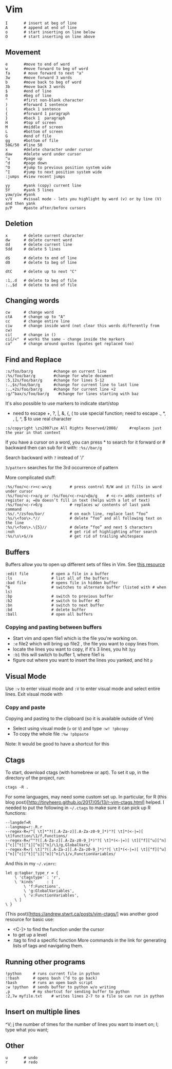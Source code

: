 # Vim
```
I       # insert at beg of line
A       # append at end of line
o       # start inserting on line below
O       # start inserting on line above
```

## Movement
```
e       #move to end of word
w       #move forward to beg of word
fa      # move forward to next "a"
3w      #move forward 3 words
b       #move back to beg of word
3b      #move back 3 words
$       #end of line
0       #beg of line
^       #first non-blank character
)       #forward 1 sentence
(       #back 1 sentence
{       #forward 1 paragraph
}       #back 1  paragraph
H       #top of screen
M       #middle of screen
L       #bottom of screen
G       #end of file
gg      #bottom of file
50G/50  #line 50 
x       #delete character under cursor
daw     #delete word under cursor
^u      #page up
^d      #page down
^O      #jump to previous position system wide
^I      #jump to next position system wide
:jumps  #view recent jumps

yy      #yank (copy) current line
5Y      #yank 5 lines
yaw/yiw #yank 
v/V     #visual mode - lets you highlight by word (v) or by line (V) and then yank
p/P     #paste after/before cursors
```

## Deletion
```
x       # delete current character
dw      # delete current word
dd      # delete current line
5dd     # delete 5 lines

d$      # delete to end of line
d0      # delete to beg of line

dtC     # delete up to next "C"

:1,.d   # delete to beg of file
:.,$d   # delete to end of file
```

## Changing words

```
cw      # change word
ctA     # change up to "A"
cc      # change entire line
ciw     # change inside word (not clear this words differently from cw)
ci(     # change in ()
ci{/<"  # works the same - change inside the markers
ca"     # change around quotes (quotes get replaced too)
```
## Find and Replace
```
:s/foo/bar/g         #change on current line
:%s/foo/bar/g        #change for whole document
:5,12s/foo/bar/g     #change for lines 5-12
:.,$s/foo/bar/g      #change for current line to last line
:.,+2s/foo/bar/g     #change for current line +2
:g/^bax/s/foo/bar/g    #change for lines starting with baz
```

It's also possible to use markers to indicate start/stop
 - need to escape +, ?, |, &, {, ( to use special function; need to escape ., \*, \, [, ^, $ to use real character
```
:s/copyright \zs2007\ze All Rights Reserved/2008/     #replaces just the year in that context
```

If you have a cursor on a word, you can press * to search for it forward or # backward then can sub for it with: `:%s//bar/g`

Search backward with `?` instead of '/'

`3/pattern` searches for the 3rd occurrence of pattern

More complicated stuff:
```
:%s/foo/<c-r><c-w>/g        # press control R/W and it fills in word under cursor
:%s/foo/<c-r>a/g or :%s/foo/<c-r>a/=@a/g    # <c-r> adds contents of register a; =@a doesn’t fill in text (helps with a lot of text)
:%s/foo/<c-r>0/g            # replaces w/ contents of last yank command
:%s/.*/zsfoo/bar/           # on each line, replace last “foo”
:%s/\<foo\>.*//             # delete “foo” and all following text on the line
:%s/\<foo\>.\{5}//          # delete “foo” and next 5 characters
:noh                        # get rid of highlighting after search
:%s/\s\+$//e                # get rid of trailing whitespace
```

## Buffers

Buffers allow you to open up different sets of files in Vim. See [this resource](https://dockyard.com/blog/2013/10/22/vim-buffers)
```
:edit file          # open a file in a buffer
:ls                 # list all of the buffers
:bad file           # opens file in hidden buffer
^6                  # switches to alternate buffer (listed with # when ls)
:bp                 # switch to previous buffer
:b2                 # switch to buffer #2
:bn                 # switch to next buffer
:bd                 # delete buffer
:ball               # open all buffers
```

### Copying and pasting between buffers

* Start vim and open file1 which is the file you're working on.
* `:e` file2 which will bring up file2 , the file you want to copy lines from.
* locate the lines you want to copy, if it's 3 lines, you hit `3yy`
* `:b1` this will switch to buffer 1, where file1 is
* figure out where you want to insert the lines you yanked, and hit `p`

## Visual Mode

Use `:v` to enter visual mode and `:V` to enter visual mode and select entire
lines. Exit visual mode with <esc><esc>

### Copy and paste

Copying and pasting to the clipboard (so it is available outside of Vim)
* Select using visual mode (`v` or `V`) and type `:w! !pbcopy`
* To copy the whole file `:%w !pbpaste`

Note: It would be good to have a shortcut for this

## Ctags
To start, download ctags (with homebrew or apt). To set it up, in the directory
of the project, run:
```
ctags -R .
```

For some languages, may need some custom set up. In particular, for R 
(this blog post)[http://tinyheero.github.io/2017/05/13/r-vim-ctags.html]
helped. I needed to put the following in `~/.ctags` to make sure it can pick up
R functions:
```
--langdef=R
--langmap=r:.R.r
--regex-R=/^[ \t]*"?([.A-Za-z][.A-Za-z0-9_]*)"?[ \t]*(<-|=)[ \t]function/\1/f,Functions/
--regex-R=/^"?([.A-Za-z][.A-Za-z0-9_]*)"?[ \t]*(<-|=)[ \t][^f][^u][^n][^c][^t][^i][^o][^n]/\1/g,GlobalVars/
--regex-R=/[ \t]"?([.A-Za-z][.A-Za-z0-9_]*)"?[ \t]*(<-|=)[ \t][^f][^u][^n][^c][^t][^i][^o][^n]/\1/v,FunctionVariables/
```
And this in my `~/.vimrc`:
```
let g:tagbar_type_r = {
    \ 'ctagstype' : 'r',
    \ 'kinds'     : [
        \ 'f:Functions',
        \ 'g:GlobalVariables',
        \ 'v:FunctionVariables',
    \ ]
\ }
```
(This post)[https://andrew.stwrt.ca/posts/vim-ctags/] was another good
resource for basic use:
* <C-]> to find the function under the cursor
* <C-t> to get up a level
* :tag <function name> to find a specific function
More commands in the link for generating lists of tags and navigating them.

## Running other programs

```
!python     # runs current file in python
:!bash      # opens bash (^d to go back)
!bash       # runs an open bash script
:w !python  # sends buffer to python w/o writing
,p          # my shortcut for sending buffer to python
:2,7w myfile.txt    # writes lines 2-7 to a file so can run in python
```

## Insert on multiple lines
^V; j the number of times for the number of lines you want to insert on; I;
type what you want; <esc>

## Other
```
u       # undo
r       # redo
```
